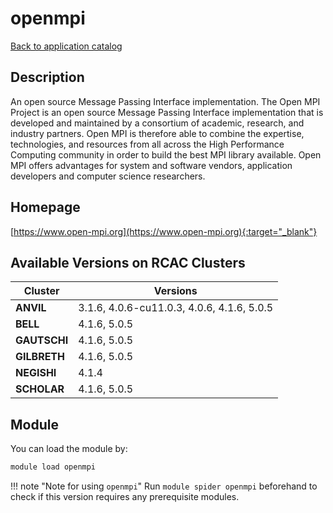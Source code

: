 # openmpi

[Back to application catalog](../app_catalog.md)

## Description

An open source Message Passing Interface implementation.  The Open MPI Project is an open source Message Passing Interface implementation that is developed and maintained by a consortium of academic, research, and industry partners. Open MPI is therefore able to combine the expertise, technologies, and resources from all across the High Performance Computing community in order to build the best MPI library available. Open MPI offers advantages for system and software vendors, application developers and computer science researchers.

## Homepage

[https://www.open-mpi.org](https://www.open-mpi.org){:target="_blank"}

## Available Versions on RCAC Clusters

|Cluster|Versions|
|---|---|
**ANVIL**|3.1.6, 4.0.6-cu11.0.3, 4.0.6, 4.1.6, 5.0.5
**BELL**|4.1.6, 5.0.5
**GAUTSCHI**|4.1.6, 5.0.5
**GILBRETH**|4.1.6, 5.0.5
**NEGISHI**|4.1.4
**SCHOLAR**|4.1.6, 5.0.5

## Module

You can load the module by:

```bash
module load openmpi
```

!!! note "Note for using `openmpi`"
    Run `module spider openmpi` beforehand to check if this version requires any prerequisite modules.

